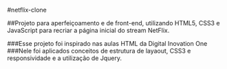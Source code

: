 #netflix-clone

##Projeto para aperfeiçoamento e de front-end, utilizando HTML5, CSS3 e JavaScript para recriar a página inicial do stream NetFlix.

###Esse projeto foi inspirado nas aulas HTML da Digital Inovation One
###Nele foi aplicados conceitos de estrutura de layaout, CSS3 e responsividade e a utilização de Jquery.
